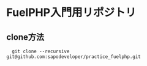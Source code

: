 FuelPHP入門用リポジトリ
================

## clone方法
```
  git clone --recursive git@github.com:sapodeveloper/practice_fuelphp.git
```

